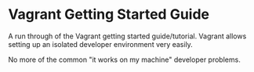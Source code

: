 # Vagrant Getting Started Guide

A run through of the Vagrant getting started guide/tutorial. Vagrant allows setting up an isolated developer environment very easily.

No more of the common "it works on my machine" developer problems.
